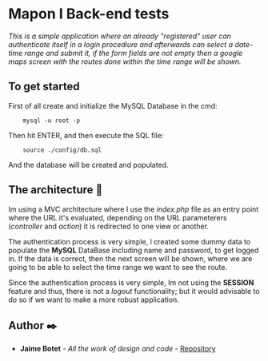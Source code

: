 # Mapon I Back-end tests

_This is a simple application where an already "registered" user can authenticate itself in a login procediure and afterwards can select a date-time range and submit it, if the form fields are not empty then a google maps screen with the routes done within the time range will be shown._

## To get started

First of all create and initialize the MySQL Database in the cmd:

```
    mysql -u root -p
```

Then hit ENTER, and then execute the SQL file:

```
    source ./config/db.sql
```

And the database will be created and populated.

## The architecture 🚀

Im using a MVC architecture where I use the _index.php_ file as an entry point where the URL it's evaluated, depending on the URL parameterers (_controller_ and _action_) it is redirected to one view or another.

The authentication process is very simple, I created some dummy data to populate the **MySQL** DataBase including name and password, to get logged in. If the data is correct, then the next screen will be shown, where we are going to be able to select the time range we want to see the route.

Since the authentication process is very simple, Im not using the **SESSION** feature and thus, there is not a _logout_ functionality; but it would advisable to do so if we want to make a more robust application.

## Author ✒️

- **Jaime Botet** - _All the work of design and code_ - [Repository](https://github.com/JaimeBotet/Tech_Mapon.git)
